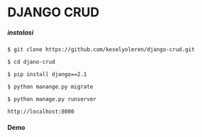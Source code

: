 # DJANGO CRUD

##### instalasi
```
$ git clone https://github.com/keselyoleren/django-crud.git
```
```
$ cd djano-crud
```
```
$ pip install django==2.1
```
```
$ python manange.py migrate
```
```
$ python manage.py runserver
```
```
http://localhost:8000
```
#### Demo

